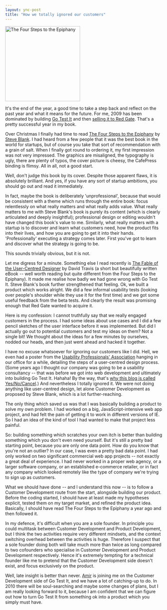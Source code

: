 ```yaml
---
layout: ync-post
title: "How we totally ignored our customers"
---
```


<a href="http://www.cafepress.com/kandsranch">
    <img src="/2009/12/epiphany.jpg" alt="The Four Steps to the Epiphany"
        width="240" height="240" class="alignleft size-full wp-image-353" />
</a>

It's the end of the year, a good time to take a step back and reflect on the past year and what
it means for the future. For me, 2009 has been dominated by building
[Go Test It](http://go-test.it/) and then
[selling it to Red Gate](http://go-test.it/blog/2009/11/30/red-gate-acquires-go-test-it.html).
That's a pretty successful year in my book.

Over Christmas I finally had time to read
[The Four Steps to the Epiphany](http://www.cafepress.com/kandsranch) by
[Steve Blank](http://steveblank.com/). I had heard from a few people that it was the best book in
the world for startups, but of course you take that sort of recommendation with a grain of salt.
When I finally got round to ordering it, my first impression was not very impressed. The graphics
are misaligned, the typography is ugly, there are plenty of typos, the cover picture is cheesy, the
CafePress binding is flimsy. All in all, not a good start.

Well, don't judge this book by its
cover. Despite those apparent flaws, it is absolutely brilliant. And yes, if you have any sort of
startup ambitions, you should go out and read it immediately.

In fact, maybe the book is
deliberately 'unprofessional', because that would be consistent with a theme which runs through the
entire book: focus relentlessly on what really matters and what really adds value. What really
matters to me with Steve Blank's book is purely its content (which is clearly articulated and deeply
insightful); professional design or editing wouldn't have changed this book's value to me.
Similarly, what really matters with a startup is to discover and learn what customers need, how the
product fits into their lives, and how you are going to get it into their hands. 'Professionally'
executing a strategy comes later. First you've got to learn and discover what the strategy is going
to be.

This sounds trivially obvious, but it is not.

Let me digress for a minute. Something else I read recently is
[The Fable of the User-Centred Designer](http://www.userfocus.co.uk/fable/) by David Travis (a short
but beautifully written eBook -- well worth reading but quite different from the Four Steps to the
Epiphany). It made me realise how badly we had gone wrong with Go Test It. Steve Blank's book
further strengthened that feeling. Ok, we built a product which works alright. We did a few informal
usability tests (looking over people's shoulder while they use it for the first time) and we got
some useful feedback from the beta tests. And clearly the result was promising enough that Red Gate
wanted to acquire it.

Here is my confession: I cannot truthfully say that we really engaged
customers in the process. I had some ideas about use cases and I did a few pencil sketches of the
user interface before it was implemented. But did I actually go out to potential customers and test
my ideas on them? Not a single bit! We thought about the ideas for a few minutes by ourselves,
nodded our heads, and then just went ahead and hacked it together.

I have no excuse whatsoever for ignoring our customers like I did. Hell, we even had a poster from the
[Usability Professionals' Association](http://www.upassoc.org/) hanging in our office for a while,
detailing the steps of a user-centred design process. (Some years ago I thought our company was
going to be a usability consultancy -- that was before we got into web development and ultimately
into building Go Test It. Hahaha! By the way, that's
[why this blog is called Yes/No/Cancel](/2007/07/19/yes-no-cancel-causes-aspirin-sales-to-soar.html).)
And nevertheless I totally ignored it. We were not doing anything like user-centred design, let
alone Customer Development as proposed by Steve Blank, which is a lot further-reaching.

The only thing which saved us was that I was basically building a product to solve my own problem. I had
worked on a big, JavaScript-intensive web app project, and had felt the pain of getting it to work
in different versions of IE. So I had an idea of the kind of tool I had wanted to make that project
less painful.

So: building something which scratches your own itch is better than building
something which you don't even need yourself. But it's still a pretty bad starting point, because
you are only one data point. How do you know that you're not an outlier? In our case, I was even a
pretty bad data point. I had only worked on two significant commercial web app projects -- not
exactly a great deal of experience. I had never worked in a proper web agency, or a larger software
company, or an established e-commerce retailer, or in fact any company which looked remotely like
the type of company we're trying to sign up as customers.

What we should have done -- and I
understand this now -- is to follow a Customer Development route from the start, alongside building
our product. Before the coding started, I should have at least made my hypotheses explicit, tested
them on my target market, and refined the product idea. Basically, I should have read The Four Steps
to the Epiphany a year ago and then followed it.

In my defence, it's difficult when you are a sole
founder. In principle you could multitask between Customer Development and Product Development, but
I think the two activities require very different mindsets, and the context switching overhead
between the activities is huge. Therefore I suspect that a sole founder doing both will take much
more than twice as long compared to two cofounders who specialise in Customer Development and
Product Development respectively. Hence it's extremely tempting for a technical founder like me to
pretend that the Customer Development side doesn't exist, and focus exclusively on the
product.

Well, late insight is better than never.
[Amir](http://twitter.com/amirmc) is joining me on the Customer Development side of Go Test It, and
we have a lot of catching-up to do. In 2010 there will be soul-searching and maybe some changes of
plans, but I am really looking forward to it, because I am confident that we can figure out how to
turn Go Test It from something ok into a product which you simply must have.
